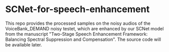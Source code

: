 # SCNet-for-speech-enhancement
This repo provides the processed samples on the noisy audios of the VoiceBank_DEMAND noisy testet, which are enhanced by our SCNet model from the manuscript "Two-Stage Speech Enhancement Framework: Balancing Spectral Suppression and Compensation". The source code will be available later.
